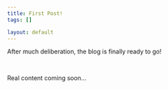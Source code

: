 ```yaml
--- 
title: First Post!
tags: []

layout: default
---
```

<p>After much deliberation, the blog is finally ready to go!</p><p>&nbsp;</p><p>Real content coming soon...&nbsp;</p>